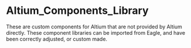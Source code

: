 # Altium_Components_Library
These are custom components for Altium that are not provided by Altium directly. These component libraries can be imported from Eagle, and have been correctly adjusted, or custom made.
